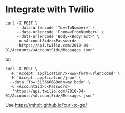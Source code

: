 # Integrate with Twilio

    curl -X POST \
         --data-urlencode 'To=<ToNumber>' \
         --data-urlencode 'From=<FromNumber>' \
         --data-urlencode 'Body=<BodyText>' \
         -u <AccountSid>:<Password>
         'https://api.twilio.com/2010-04-01/Accounts/<AccountSid>/Messages.json'
    
 or:
             
    curl -X POST \
      -H 'Accept: application/x-www-form-urlencoded' \
      -H 'Accept: application/json' \
      --data 'To=+3156666&Body=my body' \
      -u <AccountSid>:<Password>
       'https://api.twilio.com/2010-04-01/Accounts/<AccountSid>/Messages.json'
                          
                 
                     
   Use https://mholt.github.io/curl-to-go/
                     